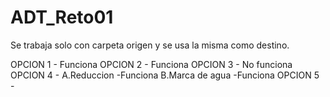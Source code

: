 # ADT_Reto01

Se trabaja solo con carpeta origen y se usa la misma como destino.

OPCION 1 - Funciona 
OPCION 2 - Funciona
OPCION 3 - No funciona
OPCION 4 - 
      A.Reduccion -Funciona 
      B.Marca de agua -Funciona
OPCION 5 - 
